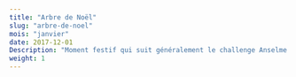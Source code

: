 ```yaml
---
title: "Arbre de Noël"
slug: "arbre-de-noel"
mois: "janvier"
date: 2017-12-01
Description: "Moment festif qui suit généralement le challenge Anselme et qui permet à tous les adhérents du club de clôturer l’année avec le Père Noël."
weight: 1
---
```

